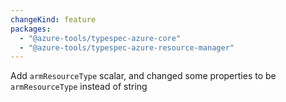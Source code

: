 ```yaml
---
changeKind: feature
packages:
  - "@azure-tools/typespec-azure-core"
  - "@azure-tools/typespec-azure-resource-manager"
---
```


Add `armResourceType` scalar, and changed some properties to be `armResourceType` instead of string
